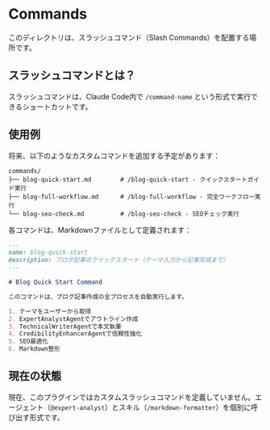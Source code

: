 # Commands

このディレクトリは、スラッシュコマンド（Slash Commands）を配置する場所です。

## スラッシュコマンドとは？

スラッシュコマンドは、Claude Code内で `/command-name` という形式で実行できるショートカットです。

## 使用例

将来、以下のようなカスタムコマンドを追加する予定があります：

```
commands/
├── blog-quick-start.md        # /blog-quick-start - クイックスタートガイド実行
├── blog-full-workflow.md      # /blog-full-workflow - 完全ワークフロー実行
└── blog-seo-check.md          # /blog-seo-check - SEOチェック実行
```

各コマンドは、Markdownファイルとして定義されます：

```markdown
---
name: blog-quick-start
description: ブログ記事のクイックスタート（テーマ入力から記事完成まで）
---

# Blog Quick Start Command

このコマンドは、ブログ記事作成の全プロセスを自動実行します。

1. テーマをユーザーから取得
2. ExpertAnalystAgentでアウトライン作成
3. TechnicalWriterAgentで本文執筆
4. CredibilityEnhancerAgentで信頼性強化
5. SEO最適化
6. Markdown整形
```

## 現在の状態

現在、このプラグインではカスタムスラッシュコマンドを定義していません。エージェント（`@expert-analyst`）とスキル（`/markdown-formatter`）を個別に呼び出す形式です。
